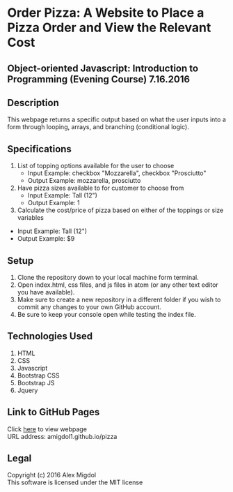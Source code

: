 # Order Pizza: A Website to Place a Pizza Order and View the Relevant Cost
## Object-oriented Javascript: Introduction to Programming (Evening Course) 7.16.2016

## Description
This webpage returns a specific output based on what the user inputs into a form through looping, arrays, and branching (conditional logic).

## Specifications
1. List of topping options available for the user to choose
   * Input Example: checkbox "Mozzarella", checkbox "Prosciutto"
   * Output Example: mozzarella, prosciutto
2. Have pizza sizes available to for customer to choose from
   * Input Example: Tall (12")
   * Output Example: 1
3. Calculate the cost/price of pizza based on either of the toppings or size variables
  * Input Example: Tall (12")
  * Output Example: $9

## Setup
1. Clone the repository down to your local machine form terminal.
2. Open index.html, css files, and js files in atom (or any other text editor you have available).
3. Make sure to create a new repository in a different folder if you wish to commit any changes to your own GitHub account.
4. Be sure to keep your console open while testing the index file.

## Technologies Used
1. HTML
2. CSS
3. Javascript
4. Bootstrap CSS
5. Bootstrap JS
6. Jquery

## Link to GitHub Pages
Click [here](http://amigdol1.github.io/pizza) to view webpage <br />
URL address: amigdol1.github.io/pizza

## Legal
Copyright (c) 2016 Alex Migdol <br />
This software is licensed under the MIT license

